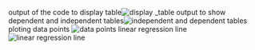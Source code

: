 output of the code to display table![display _table](https://github.com/user-attachments/assets/38561257-446d-4365-adf6-ac57ab4ef329)
output to show dependent and independent tables![independent and dependent tables](https://github.com/user-attachments/assets/92210165-5308-4405-a90d-ace94b723d27)
ploting data points ![data points](https://github.com/user-attachments/assets/10c131ea-0020-4e4a-8c06-3b021d86cb4a)
linear regression line ![linear regression line](https://github.com/user-attachments/assets/020d2bb7-9ca0-429a-b425-3ac1ef6f1db3)

